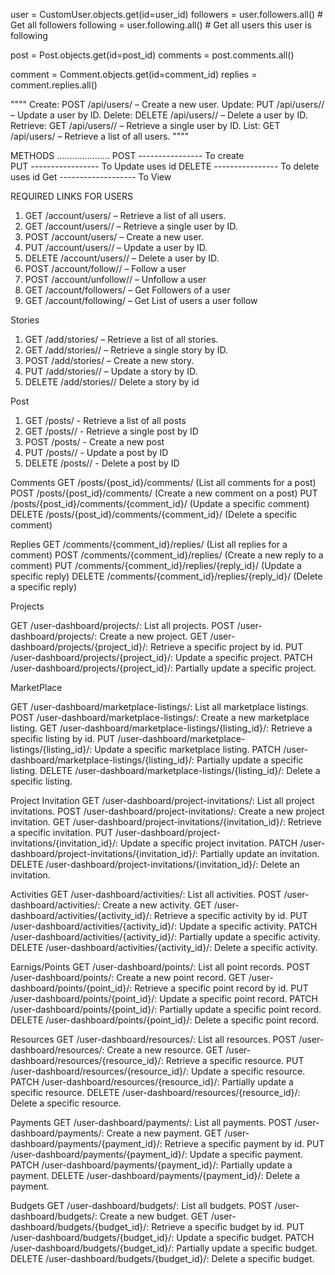 user = CustomUser.objects.get(id=user_id)
followers = user.followers.all()  # Get all followers
following = user.following.all()   # Get all users this user is following




post = Post.objects.get(id=post_id)
comments = post.comments.all()

comment = Comment.objects.get(id=comment_id)
replies = comment.replies.all()


""""
Create: POST /api/users/ – Create a new user.
Update: PUT /api/users/<id>/ – Update a user by ID.
Delete: DELETE /api/users/<id>/ – Delete a user by ID.
Retrieve: GET /api/users/<id>/ – Retrieve a single user by ID.
List: GET /api/users/ – Retrieve a list of all users.
""""


METHODS .....................
POST ---------------- To create   
PUT  ----------------- To Update uses id <id>
DELETE ---------------- To delete uses id <id>
Get ------------------- To View



REQUIRED LINKS FOR USERS
1. GET /account/users/ – Retrieve a list of all users.
2. GET /account/users/<id>/ – Retrieve a single user by ID.
3. POST /account/users/ – Create a new user.
4. PUT /account/users/<id>/ – Update a user by ID.
5. DELETE /account/users/<id>/ – Delete a user by ID.
6. POST /account/follow/<id>/ – Follow a user
7. POST /account/unfollow/<id>/ – Unfollow a user
6. GET /account/followers/ – Get Followers of  a user
7. GET /account/following/ – Get List of users a user follow


Stories 
1. GET /add/stories/ – Retrieve a list of all stories.  
2. GET /add/stories/<id>/ – Retrieve a single story by ID.
3. POST /add/stories/ – Create a new story.
4. PUT /add/stories/<id>/ – Update a story by ID.  
5. DELETE /add/stories/<id>/ Delete a story by id 


Post
1. GET /posts/ - Retrieve a list of all posts
2. GET /posts/<id>/ - Retrieve a single post by ID
3. POST /posts/ - Create a new post
4. PUT /posts/<id>/ - Update a post by ID
5. DELETE /posts/<id>/ - Delete a post by ID


Comments
GET /posts/{post_id}/comments/ (List all comments for a post)
POST /posts/{post_id}/comments/ (Create a new comment on a post)
PUT /posts/{post_id}/comments/{comment_id}/ (Update a specific comment)
DELETE /posts/{post_id}/comments/{comment_id}/ (Delete a specific comment)

Replies
GET /comments/{comment_id}/replies/ (List all replies for a comment)
POST /comments/{comment_id}/replies/ (Create a new reply to a comment)
PUT /comments/{comment_id}/replies/{reply_id}/ (Update a specific reply)
DELETE /comments/{comment_id}/replies/{reply_id}/ (Delete a specific reply)


Projects

GET /user-dashboard/projects/: List all projects.
POST /user-dashboard/projects/: Create a new project.
GET /user-dashboard/projects/{project_id}/: Retrieve a specific project by id.
PUT /user-dashboard/projects/{project_id}/: Update a specific project.
PATCH /user-dashboard/projects/{project_id}/: Partially update a specific project.

MarketPlace

GET /user-dashboard/marketplace-listings/: List all marketplace listings.
POST /user-dashboard/marketplace-listings/: Create a new marketplace listing.
GET /user-dashboard/marketplace-listings/{listing_id}/: Retrieve a specific listing by id.
PUT /user-dashboard/marketplace-listings/{listing_id}/: Update a specific marketplace listing.
PATCH /user-dashboard/marketplace-listings/{listing_id}/: Partially update a specific listing.
DELETE /user-dashboard/marketplace-listings/{listing_id}/: Delete a specific listing.

Project Invitation
GET /user-dashboard/project-invitations/: List all project invitations.
POST /user-dashboard/project-invitations/: Create a new project invitation.
GET /user-dashboard/project-invitations/{invitation_id}/: Retrieve a specific invitation.
PUT /user-dashboard/project-invitations/{invitation_id}/: Update a specific project invitation.
PATCH /user-dashboard/project-invitations/{invitation_id}/: Partially update an invitation.
DELETE /user-dashboard/project-invitations/{invitation_id}/: Delete an invitation.


Activities 
GET /user-dashboard/activities/: List all activities.
POST /user-dashboard/activities/: Create a new activity.
GET /user-dashboard/activities/{activity_id}/: Retrieve a specific activity by id.
PUT /user-dashboard/activities/{activity_id}/: Update a specific activity.
PATCH /user-dashboard/activities/{activity_id}/: Partially update a specific activity.
DELETE /user-dashboard/activities/{activity_id}/: Delete a specific activity.

Earnigs/Points
GET /user-dashboard/points/: List all point records.
POST /user-dashboard/points/: Create a new point record.
GET /user-dashboard/points/{point_id}/: Retrieve a specific point record by id.
PUT /user-dashboard/points/{point_id}/: Update a specific point record.
PATCH /user-dashboard/points/{point_id}/: Partially update a specific point record.
DELETE /user-dashboard/points/{point_id}/: Delete a specific point record.


Resources 
GET /user-dashboard/resources/: List all resources.
POST /user-dashboard/resources/: Create a new resource.
GET /user-dashboard/resources/{resource_id}/: Retrieve a specific resource.
PUT /user-dashboard/resources/{resource_id}/: Update a specific resource.
PATCH /user-dashboard/resources/{resource_id}/: Partially update a specific resource.
DELETE /user-dashboard/resources/{resource_id}/: Delete a specific resource.

Payments 
GET /user-dashboard/payments/: List all payments.
POST /user-dashboard/payments/: Create a new payment.
GET /user-dashboard/payments/{payment_id}/: Retrieve a specific payment by id.
PUT /user-dashboard/payments/{payment_id}/: Update a specific payment.
PATCH /user-dashboard/payments/{payment_id}/: Partially update a payment.
DELETE /user-dashboard/payments/{payment_id}/: Delete a payment.


Budgets
GET /user-dashboard/budgets/: List all budgets.
POST /user-dashboard/budgets/: Create a new budget.
GET /user-dashboard/budgets/{budget_id}/: Retrieve a specific budget by id.
PUT /user-dashboard/budgets/{budget_id}/: Update a specific budget.
PATCH /user-dashboard/budgets/{budget_id}/: Partially update a specific budget.
DELETE /user-dashboard/budgets/{budget_id}/: Delete a specific budget.





